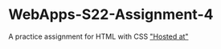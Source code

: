 # WebApps-S22-Assignment-4
A practice assignment for HTML with CSS
["Hosted at"](https://44-563-web-apps-s22.github.io/webapps-s22-assignment-4-MadhupriyaGundeti/)